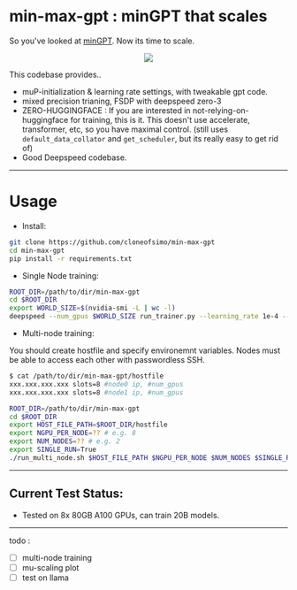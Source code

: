 # min-max-gpt : minGPT that scales

So you've looked at [minGPT](https://github.com/karpathy/minGPT). Now its time to scale.

<p align="center">
  <img src="mmgpt.png">
</p>


This codebase provides..
* muP-initialization & learning rate settings, with tweakable gpt code.
* mixed precision trianing, FSDP with deepspeed zero-3
* ZERO-HUGGINGFACE : If you are interested in not-relying-on-huggingface for training, this is it. This doesn't use accelerate, transformer, etc, so you have maximal control. (still uses `default_data_collator` and `get_scheduler`, but its really easy to get rid of)
* Good Deepspeed codebase.

---
# Usage

- Install:

```bash
git clone https://github.com/cloneofsimo/min-max-gpt
cd min-max-gpt
pip install -r requirements.txt
```

- Single Node training:

```bash
ROOT_DIR=/path/to/dir/min-max-gpt
cd $ROOT_DIR
export WORLD_SIZE=$(nvidia-smi -L | wc -l)
deepspeed --num_gpus $WORLD_SIZE run_trainer.py --learning_rate 1e-4 --head_width 32 --run_name "test"
```

- Multi-node training:

You should create hostfile and specify environemnt variables.
Nodes must be able to access each other with passwordless SSH.

```bash
$ cat /path/to/dir/min-max-gpt/hostfile
xxx.xxx.xxx.xxx slots=8 #node0 ip, #num_gpus
xxx.xxx.xxx.xxx slots=8 #node1 ip, #num_gpus
```

```bash
ROOT_DIR=/path/to/dir/min-max-gpt
cd $ROOT_DIR
export HOST_FILE_PATH=$ROOT_DIR/hostfile
export NGPU_PER_NODE=?? # e.g. 8
export NUM_NODES=?? # e.g. 2
export SINGLE_RUN=True
./run_multi_node.sh $HOST_FILE_PATH $NGPU_PER_NODE $NUM_NODES $SINGLE_RUN
```

---

## Current Test Status:

* Tested on 8x 80GB A100 GPUs, can train 20B models.


---

todo : 
- [ ] multi-node training
- [ ] mu-scaling plot
- [ ] test on llama 